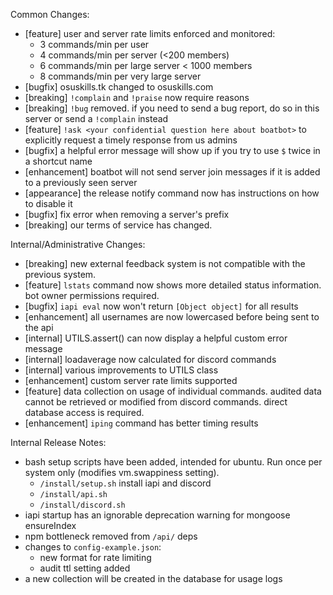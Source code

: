 Common Changes:
- [feature] user and server rate limits enforced and monitored:
    - 3 commands/min per user
    - 4 commands/min per server (<200 members)
    - 6 commands/min per large server < 1000 members
    - 8 commands/min per very large server
- [bugfix] osuskills.tk changed to osuskills.com
- [breaking] `!complain` and `!praise` now require reasons
- [breaking] `!bug` removed. if you need to send a bug report, do so in this server or send a `!complain` instead
- [feature] `!ask <your confidential question here about boatbot>` to explicitly request a timely response from us admins
- [bugfix] a helpful error message will show up if you try to use `$` twice in a shortcut name
- [enhancement] boatbot will not send server join messages if it is added to a previously seen server
- [appearance] the release notify command now has instructions on how to disable it
- [bugfix] fix error when removing a server's prefix
- [breaking] our terms of service has changed.

Internal/Administrative Changes:
- [breaking] new external feedback system is not compatible with the previous system.
- [feature] `lstats` command now shows more detailed status information. bot owner permissions required.
- [bugfix] `iapi eval` now won't return `[Object object]` for all results
- [enhancement] all usernames are now lowercased before being sent to the api
- [internal] UTILS.assert() can now display a helpful custom error message
- [internal] loadaverage now calculated for discord commands
- [internal] various improvements to UTILS class
- [enhancement] custom server rate limits supported
- [feature] data collection on usage of individual commands. audited data cannot be retrieved or modified from discord commands. direct database access is required.
- [enhancement] `iping` command has better timing results


Internal Release Notes:
- bash setup scripts have been added, intended for ubuntu. Run once per system only (modifies vm.swappiness setting).
    - `/install/setup.sh` install iapi and discord
    - `/install/api.sh`
    - `/install/discord.sh`
- iapi startup has an ignorable deprecation warning for mongoose ensureIndex
- npm bottleneck removed from `/api/` deps
- changes to `config-example.json`:
    - new format for rate limiting
    - audit ttl setting added
- a new collection will be created in the database for usage logs
